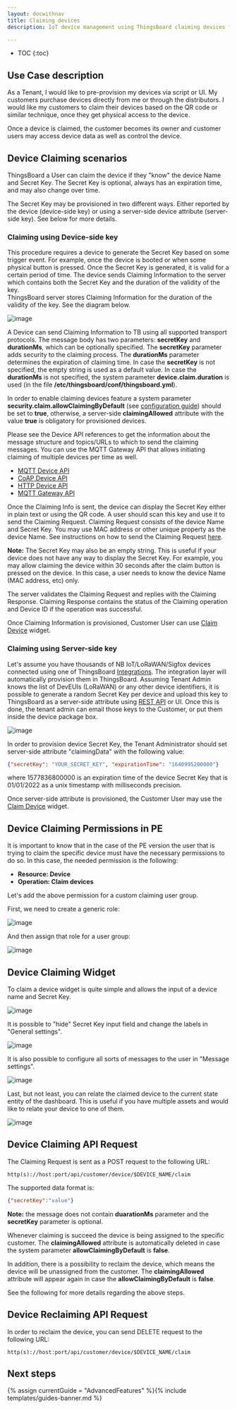 ```yaml
---
layout: docwithnav
title: Claiming devices
description: IoT device management using ThingsBoard claiming devices feature

---
```


* TOC
{:toc}

## Use Case description

As a Tenant, I would like to pre-provision my devices via script or UI. My customers purchase devices directly from me or through the distributors.
I would like my customers to claim their devices based on the QR code or similar technique, once they get physical access to the device.

Once a device is claimed, the customer becomes its owner and customer users may access device data as well as control the device.   

## Device Claiming scenarios
 
ThingsBoard a User can claim the device if they "know" the device Name and Secret Key. 
The Secret Key is optional, always has an expiration time, and may also change over time. 

The Secret Key may be provisioned in two different ways. 
Either reported by the device (device-side key) or using a server-side device attribute (server-side key).
See below for more details.

### Claiming using Device-side key

This procedure requires a device to generate the Secret Key based on some trigger event. 
For example, once the device is booted or when some physical button is pressed. 
Once the Secret Key is generated, it is valid for a certain period of time. 
The device sends Claiming Information to the server which contains both the Secret Key and the duration of the validity of the key.  
ThingsBoard server stores Claiming Information for the duration of the validity of the key. See the diagram below.

![image](/images/user-guide/claiming-devices/device-side-key-diagram.png)

A Device can send Claiming Information to TB using all supported transport protocols. The message body has two parameters: **secretKey** and **durationMs**, which can be optionally specified. 
The **secretKey** parameter adds security to the claiming process.
The **durationMs** parameter determines the expiration of claiming time.
In case the **secretKey** is not specified, the empty string is used as a default value.
In case the **durationMs** is not specified, the system parameter **device.claim.duration** is used (in the file **/etc/thingsboard/conf/thingsboard.yml**).

In order to enable claiming devices feature a system parameter **security.claim.allowClaimingByDefault** (see [configuration guide](/docs/user-guide/install/config/)) 
should be set to **true**, otherwise, a server-side **claimingAllowed** attribute with the value **true** is obligatory for provisioned devices.

Please see the Device API references to get the information about the message structure and topics/URLs to which to send the claiming messages.
You can use the MQTT Gateway API that allows initiating claiming of multiple devices per time as well.

 - [MQTT Device API](/docs/reference/mqtt-api/#claiming-devices)
 - [CoAP Device API](/docs/reference/coap-api/#claiming-devices)
 - [HTTP Device API](/docs/reference/http-api/#claiming-devices)
 - [MQTT Gateway API](/docs/reference/gateway-mqtt-api/#claiming-devices-api)
 

Once the Claiming Info is sent, the device can display the Secret Key either in plain text or using the QR code. A user should scan this key and use it to send the Claiming Request.
Claiming Request consists of the device Name and Secret Key. You may use MAC address or other unique property as the device Name. 
See instructions on how to send the Claiming Request [here](/docs/user-guide/claiming-devices/#device-claiming-api-request).   

**Note:** The Secret Key may also be an empty string. This is useful if your device does not have any way to display the Secret Key. 
For example, you may allow claiming the device within 30 seconds after the claim button is pressed on the device. In this case, a user needs to know the device Name (MAC address, etc) only.

The server validates the Claiming Request and replies with the Claiming Response. Claiming Response contains the status of the Claiming operation and Device ID if the operation was successful.

Once Claiming Information is provisioned, Customer User can use [Claim Device](/docs/user-guide/claiming-devices/#device-claiming-widget) widget.        

### Claiming using Server-side key

Let's assume you have thousands of NB IoT/LoRaWAN/Sigfox devices connected using one of ThingsBoard [Integrations](/docs/user-guide/integrations/).
The integration layer will automatically provision them in ThingsBoard. 
Assuming Tenant Admin knows the list of DevEUIs (LoRaWAN) or any other device identifiers, 
it is possible to generate a random Secret Key per device and upload this key to ThingsBoard as a server-side attribute using [REST API](https://thingsboard.io/docs/reference/rest-api/) or UI.
Once this is done, the tenant admin can email those keys to the Customer, or put them inside the device package box. 

![image](/images/user-guide/claiming-devices/server-side-key-diagram.png)

In order to provision device Secret Key, the Tenant Administrator should set server-side attribute "claimingData" with the following value:

```json
{"secretKey": "YOUR_SECRET_KEY", "expirationTime": "1640995200000"}
``` 

where 1577836800000 is an expiration time of the device Secret Key that is 01/01/2022 as a unix timestamp with milliseconds precision.

Once server-side attribute is provisioned, the Customer User may use the [Claim Device](/docs/user-guide/claiming-devices/#device-claiming-widget) widget.  

## Device Claiming Permissions in PE

It is important to know that in the case of the PE version the user that is trying to claim the specific device must have the necessary permissions to do so.
In this case, the needed permission is the following:

- **Resource: Device**
- **Operation: Claim devices**

Let's add the above permission for a custom claiming user group.

First, we need to create a generic role:

![image](/images/user-guide/claiming-devices/claiming-generic-role.png)

And then assign that role for a user group:

![image](/images/user-guide/claiming-devices/assign-claiming-role.png)

## Device Claiming Widget

To claim a device widget is quite simple and allows the input of a device name and Secret Key. 

![image](/images/user-guide/claiming-devices/claim-device-widget.png)

It is possible to "hide" Secret Key input field and change the labels in "General settings".

![image](/images/user-guide/claiming-devices/claim-device-widget-advanced-settings.png)

It is also possible to configure all sorts of messages to the user in "Message settings".

![image](/images/user-guide/claiming-devices/claim-device-widget-message-settings.png)

Last, but not least, you can relate the claimed device to the current state entity of the dashboard. 
This is useful if you have multiple assets and would like to relate your device to one of them. 

![image](/images/user-guide/claiming-devices/claim-device-widget-relation-settings.png)


## Device Claiming API Request

The Claiming Request is sent as a POST request to the following URL:

```shell
http(s)://host:port/api/customer/device/$DEVICE_NAME/claim
```

The supported data format is:

```json
{"secretKey":"value"}
```

**Note:** the message does not contain **duarationMs** parameter and the **secretKey** parameter is optional.

Whenever claiming is succeed the device is being assigned to the specific customer. The **claimingAllowed** attribute is automatically deleted in case the system parameter **allowClaimingByDefault** is **false**.

In addition, there is a possibility to reclaim the device, which means the device will be unassigned from the customer. The **claimingAllowed** attribute will appear again in case the **allowClaimingByDefault** is **false**. 

See the following for more details regarding the above steps. 

## Device Reclaiming API Request

In order to reclaim the device, you can send DELETE request to the following URL:

```shell
http(s)://host:port/api/customer/device/$DEVICE_NAME/claim
```

## Next steps

{% assign currentGuide = "AdvancedFeatures" %}{% include templates/guides-banner.md %}